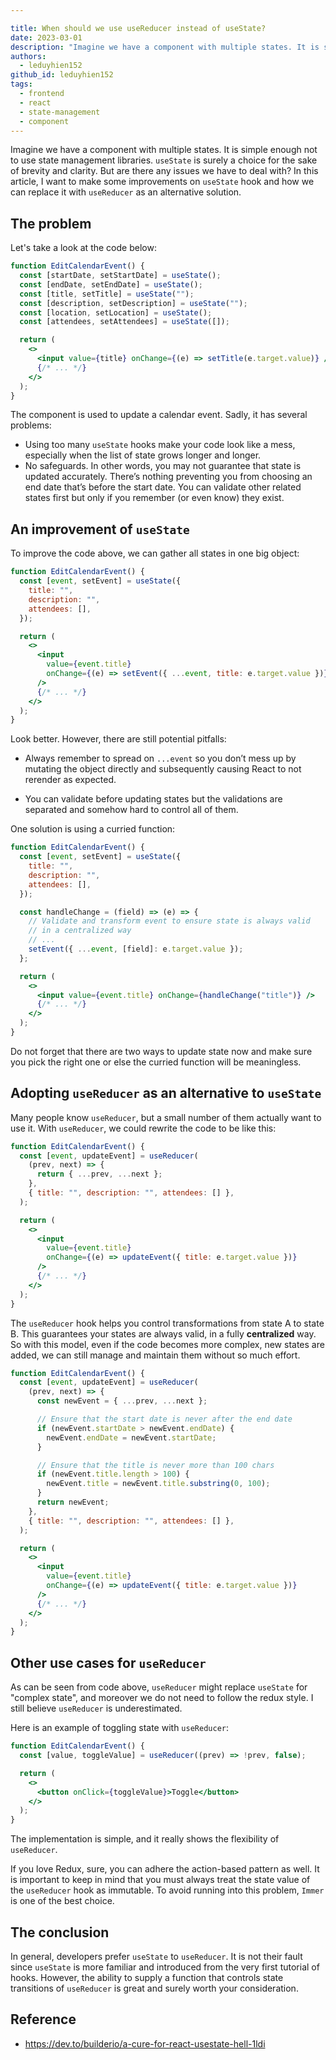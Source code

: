 ```yaml
---

title: When should we use useReducer instead of useState?
date: 2023-03-01
description: "Imagine we have a component with multiple states. It is simple enough not to use state management libraries. `useState` is surely a choice for the sake of brevity and clarity. But are there any issues we have to deal with? In this article, I want to make some improvements on `useState` hook and how we can replace it with `useReducer` as an alternative solution."
authors:
  - leduyhien152
github_id: leduyhien152
tags:
  - frontend
  - react
  - state-management
  - component
---
```


Imagine we have a component with multiple states. It is simple enough not to use state management libraries. `useState` is surely a choice for the sake of brevity and clarity. But are there any issues we have to deal with? In this article, I want to make some improvements on `useState` hook and how we can replace it with `useReducer` as an alternative solution.

## The problem

Let's take a look at the code below:

```jsx
function EditCalendarEvent() {
  const [startDate, setStartDate] = useState();
  const [endDate, setEndDate] = useState();
  const [title, setTitle] = useState("");
  const [description, setDescription] = useState("");
  const [location, setLocation] = useState();
  const [attendees, setAttendees] = useState([]);

  return (
    <>
      <input value={title} onChange={(e) => setTitle(e.target.value)} />
      {/* ... */}
    </>
  );
}
```

The component is used to update a calendar event. Sadly, it has several problems:

- Using too many `useState` hooks make your code look like a mess, especially when the list of state grows longer and longer.
- No safeguards. In other words, you may not guarantee that state is updated accurately. There’s nothing preventing you from choosing an end date that’s before the start date. You can validate other related states first but only if you remember (or even know) they exist.

## An improvement of `useState`

To improve the code above, we can gather all states in one big object:

```jsx
function EditCalendarEvent() {
  const [event, setEvent] = useState({
    title: "",
    description: "",
    attendees: [],
  });

  return (
    <>
      <input
        value={event.title}
        onChange={(e) => setEvent({ ...event, title: e.target.value })}
      />
      {/* ... */}
    </>
  );
}
```

Look better. However, there are still potential pitfalls:

- Always remember to spread on `...event` so you don’t mess up by mutating the object directly and subsequently causing React to not rerender as expected.

- You can validate before updating states but the validations are separated and somehow hard to control all of them.

One solution is using a curried function:

```jsx
function EditCalendarEvent() {
  const [event, setEvent] = useState({
    title: "",
    description: "",
    attendees: [],
  });

  const handleChange = (field) => (e) => {
    // Validate and transform event to ensure state is always valid
    // in a centralized way
    // ...
    setEvent({ ...event, [field]: e.target.value });
  };

  return (
    <>
      <input value={event.title} onChange={handleChange("title")} />
      {/* ... */}
    </>
  );
}
```

Do not forget that there are two ways to update state now and make sure you pick the right one or else the curried function will be meaningless.

## Adopting `useReducer` as an alternative to `useState`

Many people know `useReducer`, but a small number of them actually want to use it. With `useReducer`, we could rewrite the code to be like this:

```jsx
function EditCalendarEvent() {
  const [event, updateEvent] = useReducer(
    (prev, next) => {
      return { ...prev, ...next };
    },
    { title: "", description: "", attendees: [] },
  );

  return (
    <>
      <input
        value={event.title}
        onChange={(e) => updateEvent({ title: e.target.value })}
      />
      {/* ... */}
    </>
  );
}
```

The `useReducer` hook helps you control transformations from state A to state B. This guarantees your states are always valid, in a fully **centralized** way. So with this model, even if the code becomes more complex, new states are added, we can still manage and maintain them without so much effort.

```jsx
function EditCalendarEvent() {
  const [event, updateEvent] = useReducer(
    (prev, next) => {
      const newEvent = { ...prev, ...next };

      // Ensure that the start date is never after the end date
      if (newEvent.startDate > newEvent.endDate) {
        newEvent.endDate = newEvent.startDate;
      }

      // Ensure that the title is never more than 100 chars
      if (newEvent.title.length > 100) {
        newEvent.title = newEvent.title.substring(0, 100);
      }
      return newEvent;
    },
    { title: "", description: "", attendees: [] },
  );

  return (
    <>
      <input
        value={event.title}
        onChange={(e) => updateEvent({ title: e.target.value })}
      />
      {/* ... */}
    </>
  );
}
```

## Other use cases for `useReducer`

As can be seen from code above, `useReducer` might replace `useState` for "complex state", and moreover we do not need to follow the redux style. I still believe `useReducer` is underestimated.

Here is an example of toggling state with `useReducer`:

```jsx
function EditCalendarEvent() {
  const [value, toggleValue] = useReducer((prev) => !prev, false);

  return (
    <>
      <button onClick={toggleValue}>Toggle</button>
    </>
  );
}
```

The implementation is simple, and it really shows the flexibility of `useReducer`.

If you love Redux, sure, you can adhere the action-based pattern as well. It is important to keep in mind that you must always treat the state value of the `useReducer` hook as immutable. To avoid running into this problem, `Immer` is one of the best choice.

## The conclusion

In general, developers prefer `useState` to `useReducer`. It is not their fault since `useState` is more familiar and introduced from the very first tutorial of hooks. However, the ability to supply a function that controls state transitions of `useReducer` is great and surely worth your consideration.

## Reference

- https://dev.to/builderio/a-cure-for-react-usestate-hell-1ldi
